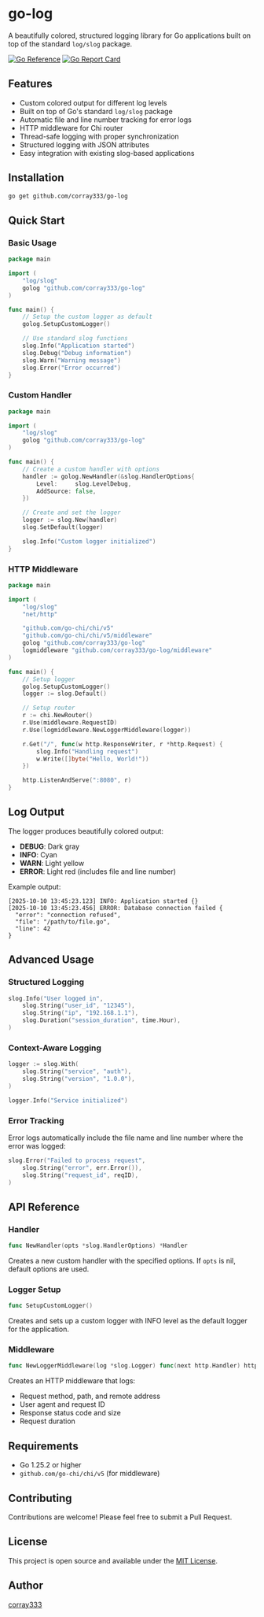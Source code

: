 # go-log

A beautifully colored, structured logging library for Go applications built on top of the standard `log/slog` package.

[![Go Reference](https://pkg.go.dev/badge/github.com/corray333/go-log.svg)](https://pkg.go.dev/github.com/corray333/go-log)
[![Go Report Card](https://goreportcard.com/badge/github.com/corray333/go-log)](https://goreportcard.com/report/github.com/corray333/go-log)

## Features

- Custom colored output for different log levels
- Built on top of Go's standard `log/slog` package
- Automatic file and line number tracking for error logs
- HTTP middleware for Chi router
- Thread-safe logging with proper synchronization
- Structured logging with JSON attributes
- Easy integration with existing slog-based applications

## Installation

```bash
go get github.com/corray333/go-log
```

## Quick Start

### Basic Usage

```go
package main

import (
    "log/slog"
    golog "github.com/corray333/go-log"
)

func main() {
    // Setup the custom logger as default
    golog.SetupCustomLogger()

    // Use standard slog functions
    slog.Info("Application started")
    slog.Debug("Debug information")
    slog.Warn("Warning message")
    slog.Error("Error occurred")
}
```

### Custom Handler

```go
package main

import (
    "log/slog"
    golog "github.com/corray333/go-log"
)

func main() {
    // Create a custom handler with options
    handler := golog.NewHandler(&slog.HandlerOptions{
        Level:     slog.LevelDebug,
        AddSource: false,
    })

    // Create and set the logger
    logger := slog.New(handler)
    slog.SetDefault(logger)

    slog.Info("Custom logger initialized")
}
```

### HTTP Middleware

```go
package main

import (
    "log/slog"
    "net/http"

    "github.com/go-chi/chi/v5"
    "github.com/go-chi/chi/v5/middleware"
    golog "github.com/corray333/go-log"
    logmiddleware "github.com/corray333/go-log/middleware"
)

func main() {
    // Setup logger
    golog.SetupCustomLogger()
    logger := slog.Default()

    // Setup router
    r := chi.NewRouter()
    r.Use(middleware.RequestID)
    r.Use(logmiddleware.NewLoggerMiddleware(logger))

    r.Get("/", func(w http.ResponseWriter, r *http.Request) {
        slog.Info("Handling request")
        w.Write([]byte("Hello, World!"))
    })

    http.ListenAndServe(":8080", r)
}
```

## Log Output

The logger produces beautifully colored output:

- **DEBUG**: Dark gray
- **INFO**: Cyan
- **WARN**: Light yellow
- **ERROR**: Light red (includes file and line number)

Example output:
```
[2025-10-10 13:45:23.123] INFO: Application started {}
[2025-10-10 13:45:23.456] ERROR: Database connection failed {
  "error": "connection refused",
  "file": "/path/to/file.go",
  "line": 42
}
```

## Advanced Usage

### Structured Logging

```go
slog.Info("User logged in",
    slog.String("user_id", "12345"),
    slog.String("ip", "192.168.1.1"),
    slog.Duration("session_duration", time.Hour),
)
```

### Context-Aware Logging

```go
logger := slog.With(
    slog.String("service", "auth"),
    slog.String("version", "1.0.0"),
)

logger.Info("Service initialized")
```

### Error Tracking

Error logs automatically include the file name and line number where the error was logged:

```go
slog.Error("Failed to process request",
    slog.String("error", err.Error()),
    slog.String("request_id", reqID),
)
```

## API Reference

### Handler

```go
func NewHandler(opts *slog.HandlerOptions) *Handler
```

Creates a new custom handler with the specified options. If `opts` is nil, default options are used.

### Logger Setup

```go
func SetupCustomLogger()
```

Creates and sets up a custom logger with INFO level as the default logger for the application.

### Middleware

```go
func NewLoggerMiddleware(log *slog.Logger) func(next http.Handler) http.Handler
```

Creates an HTTP middleware that logs:
- Request method, path, and remote address
- User agent and request ID
- Response status code and size
- Request duration

## Requirements

- Go 1.25.2 or higher
- `github.com/go-chi/chi/v5` (for middleware)

## Contributing

Contributions are welcome! Please feel free to submit a Pull Request.

## License

This project is open source and available under the [MIT License](LICENSE).

## Author

[corray333](https://github.com/corray333)
